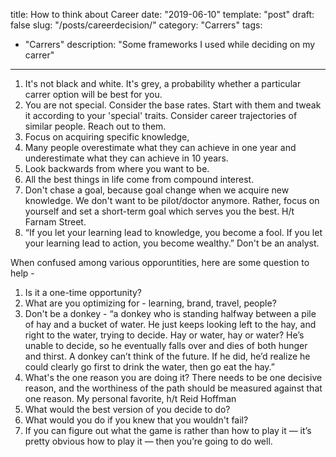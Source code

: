 title: How to think about Career
date: "2019-06-10"
template: "post"
draft: false
slug: "/posts/careerdecision/"
category: "Carrers"
tags:
  - "Carrers"
description: "Some frameworks I used while deciding on my carrer"
---


1. It's not black and white. It's grey, a probability whether a particular carrer option will be best for you.
2. You are not special. Consider the base rates. Start with them and tweak it according to your 'special' traits. Consider career trajectories of similar people. Reach out to them.
3. Focus on acquiring specific knowledge,
4. Many people overestimate what they can achieve in one year and underestimate what they can achieve in 10 years.
5. Look backwards from where you want to be.
6. All the best things in life come from compound interest.
7. Don't chase a goal, because goal change when we acquire new knowledge. We don't want to be pilot/doctor anymore. Rather, focus on yourself and set a short-term goal which serves you the best. H/t Farnam Street.
8. “If you let your learning lead to knowledge, you become a fool. If you let your learning lead to action, you become wealthy.” Don't be an analyst.


When confused among various opporuntities, here are some question to help - 

1. Is it a one-time opportunity?
2. What are you optimizing for - learning, brand, travel, people?
3. Don't be a donkey - “a donkey who is standing halfway between a pile of hay and a bucket of water. He just keeps looking left to the hay, and right to the water, trying to decide. Hay or water, hay or water? He’s unable to decide, so he eventually falls over and dies of both hunger and thirst. A donkey can’t think of the future. If he did, he’d realize he could clearly go first to drink the water, then go eat the hay.”
4.  What's the one reason you are doing it?  There needs to be one decisive reason, and the worthiness of the path should be measured against that one reason. My personal favorite, h/t Reid Hoffman
5. What would the best version of you decide to do?
6. What would you do if you knew that you wouldn't fail? 
7. If you can figure out what the game is rather than how to play it — it’s pretty
obvious how to play it — then you’re going to do well.


